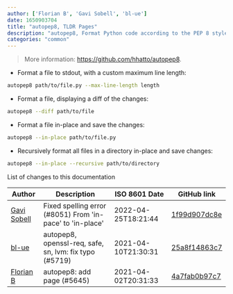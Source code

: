 ```yaml
---
author: ['Florian B', 'Gavi Sobell', 'bl-ue']
date: 1650903704
title: "autopep8, TLDR Pages"
description: "autopep8, Format Python code according to the PEP 8 style guide."
categories: "common"
---
```

> More information: <https://github.com/hhatto/autopep8>.

- Format a file to stdout, with a custom maximum line length:

```bash
autopep8 path/to/file.py --max-line-length length
```

- Format a file, displaying a diff of the changes:

```bash
autopep8 --diff path/to/file
```

- Format a file in-place and save the changes:

```bash
autopep8 --in-place path/to/file.py
```

- Recursively format all files in a directory in-place and save changes:

```bash
autopep8 --in-place --recursive path/to/directory
```
List of changes to this documentation


Author | Description | ISO 8601 Date | GitHub link
------|-----|-----|-----
[Gavi Sobell](mailto:82414189+gsobell@users.noreply.github.com) | Fixed spelling error (#8051) From 'in-pace' to 'in-place' | 2022-04-25T18:21:44 | [1f99d907dc8e](https://github.com/tldr-pages/tldr/commit/1f99d907dc8e8f7dbddf50798a5802b2b8ba1ead)
[bl-ue](mailto:54780737+bl-ue@users.noreply.github.com) | autopep8, openssl-req, safe, sn, lvm: fix typo (#5719) | 2021-04-10T21:30:31 | [25a8f14863c7](https://github.com/tldr-pages/tldr/commit/25a8f14863c70faee5373a70c5a1eca82322621e)
[Florian B](mailto:gn0mish@protonmail.com) | autopep8: add page (#5645) | 2021-04-02T20:31:33 | [4a7fab0b97c7](https://github.com/tldr-pages/tldr/commit/4a7fab0b97c715ac6d09c63f260a0678f3b6d551)

